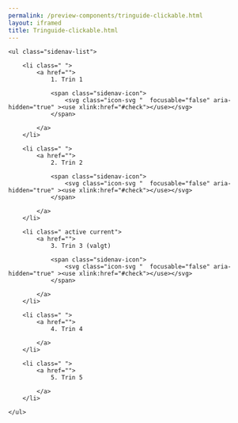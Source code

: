 ```yaml
--- 
permalink: /preview-components/tringuide-clickable.html
layout: iframed 
title: Tringuide-clickable.html
---
```

<div class="container mt-6 mb-6">

    <ul class="sidenav-list">

        <li class=" ">
            <a href="">
                1. Trin 1

                <span class="sidenav-icon">
                    <svg class="icon-svg "  focusable="false" aria-hidden="true" ><use xlink:href="#check"></use></svg>
                </span>

            </a>
        </li>

        <li class=" ">
            <a href="">
                2. Trin 2

                <span class="sidenav-icon">
                    <svg class="icon-svg "  focusable="false" aria-hidden="true" ><use xlink:href="#check"></use></svg>
                </span>

            </a>
        </li>

        <li class=" active current">
            <a href="">
                3. Trin 3 (valgt)

                <span class="sidenav-icon">
                    <svg class="icon-svg "  focusable="false" aria-hidden="true" ><use xlink:href="#check"></use></svg>
                </span>

            </a>
        </li>

        <li class=" ">
            <a href="">
                4. Trin 4

            </a>
        </li>

        <li class=" ">
            <a href="">
                5. Trin 5

            </a>
        </li>

    </ul>

</div>